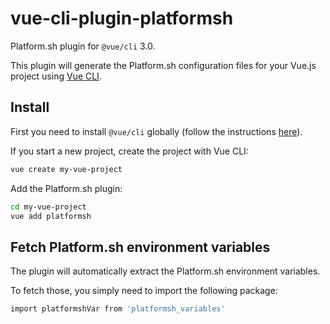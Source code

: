 # vue-cli-plugin-platformsh

Platform.sh plugin for `@vue/cli` 3.0.

This plugin will generate the Platform.sh configuration files for your Vue.js project using [Vue CLI](https://cli.vuejs.org/).

## Install

First you need to install `@vue/cli` globally (follow the instructions [here](https://cli.vuejs.org/)).

If you start a new project, create the project with Vue CLI:

```bash
vue create my-vue-project
```

Add the Platform.sh plugin:

```bash
cd my-vue-project
vue add platformsh
```

## Fetch Platform.sh environment variables

The plugin will automatically extract the Platform.sh environment variables.

To fetch those, you simply need to import the following package:

```bash
import platformshVar from 'platformsh_variables'
```